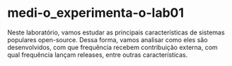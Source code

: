 # medi-o_experimenta-o-lab01
Neste laboratório, vamos estudar as principais características de sistemas populares  open-source. Dessa forma, vamos analisar como eles são desenvolvidos, com que  frequência recebem contribuição externa, com qual frequência lançam releases, entre  outras características.
